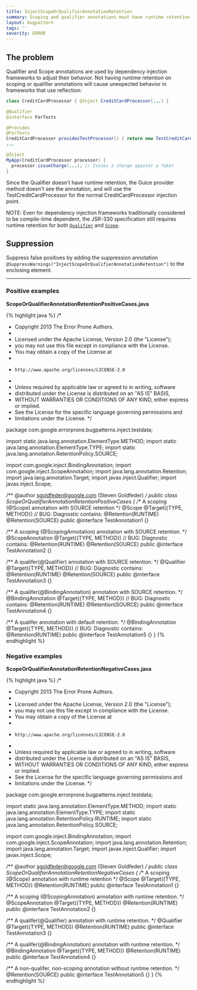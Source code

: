 ```yaml
---
title: InjectScopeOrQualifierAnnotationRetention
summary: Scoping and qualifier annotations must have runtime retention.
layout: bugpattern
tags: ''
severity: ERROR
---
```


<!--
*** AUTO-GENERATED, DO NOT MODIFY ***
To make changes, edit the @BugPattern annotation or the explanation in docs/bugpattern.
-->


## The problem
Qualifier and Scope annotations are used by dependency injection frameworks to
adjust their behavior. Not having runtime retention on scoping or qualifier
annotations will cause unexpected behavior in frameworks that use reflection:

```java
class CreditCardProcessor { @Inject CreditCardProcessor(...) }

@Qualifier
@interface ForTests

@Provides
@ForTests
CreditCardProcessor providesTestProcessor() { return new TestCreditCardProcessor(...) }
...

@Inject
MyApp(CreditCardProcessor processor) {
  processor.issueCharge(...); // Issues a charge against a fake!
}
```

Since the Qualifier doesn't have runtime retention, the Guice provider method
doesn't see the annotation, and will use the TestCreditCardProcessor for the
normal CreditCardProcessor injection point.

NOTE: Even for dependency injection frameworks traditionally considered to be
compile-time dependent, the JSR-330 specification still requires runtime
retention for both [`Qualifier`] and [`Scope`].

[`Qualifier`]: http://docs.oracle.com/javaee/6/api/javax/inject/Qualifier.html
[`Scope`]: http://docs.oracle.com/javaee/6/api/javax/inject/Scope.html

## Suppression
Suppress false positives by adding the suppression annotation `@SuppressWarnings("InjectScopeOrQualifierAnnotationRetention")` to the enclosing element.


----------

### Positive examples
__ScopeOrQualifierAnnotationRetentionPositiveCases.java__

{% highlight java %}
/*
 * Copyright 2013 The Error Prone Authors.
 *
 * Licensed under the Apache License, Version 2.0 (the "License");
 * you may not use this file except in compliance with the License.
 * You may obtain a copy of the License at
 *
 *     http://www.apache.org/licenses/LICENSE-2.0
 *
 * Unless required by applicable law or agreed to in writing, software
 * distributed under the License is distributed on an "AS IS" BASIS,
 * WITHOUT WARRANTIES OR CONDITIONS OF ANY KIND, either express or implied.
 * See the License for the specific language governing permissions and
 * limitations under the License.
 */

package com.google.errorprone.bugpatterns.inject.testdata;

import static java.lang.annotation.ElementType.METHOD;
import static java.lang.annotation.ElementType.TYPE;
import static java.lang.annotation.RetentionPolicy.SOURCE;

import com.google.inject.BindingAnnotation;
import com.google.inject.ScopeAnnotation;
import java.lang.annotation.Retention;
import java.lang.annotation.Target;
import javax.inject.Qualifier;
import javax.inject.Scope;

/** @author sgoldfeder@google.com (Steven Goldfeder) */
public class ScopeOrQualifierAnnotationRetentionPositiveCases {
  /** A scoping (@Scope) annotation with SOURCE retention */
  @Scope
  @Target({TYPE, METHOD})
  // BUG: Diagnostic contains: @Retention(RUNTIME)
  @Retention(SOURCE)
  public @interface TestAnnotation1 {}

  /** A scoping (@ScopingAnnotation) annotation with SOURCE retention. */
  @ScopeAnnotation
  @Target({TYPE, METHOD})
  // BUG: Diagnostic contains: @Retention(RUNTIME)
  @Retention(SOURCE)
  public @interface TestAnnotation2 {}

  /** A qualifer(@Qualifier) annotation with SOURCE retention. */
  @Qualifier
  @Target({TYPE, METHOD})
  // BUG: Diagnostic contains: @Retention(RUNTIME)
  @Retention(SOURCE)
  public @interface TestAnnotation3 {}

  /** A qualifer(@BindingAnnotation) annotation with SOURCE retention. */
  @BindingAnnotation
  @Target({TYPE, METHOD})
  // BUG: Diagnostic contains: @Retention(RUNTIME)
  @Retention(SOURCE)
  public @interface TestAnnotation4 {}

  /** A qualifer annotation with default retention. */
  @BindingAnnotation
  @Target({TYPE, METHOD})
  // BUG: Diagnostic contains: @Retention(RUNTIME)
  public @interface TestAnnotation5 {}
}
{% endhighlight %}

### Negative examples
__ScopeOrQualifierAnnotationRetentionNegativeCases.java__

{% highlight java %}
/*
 * Copyright 2013 The Error Prone Authors.
 *
 * Licensed under the Apache License, Version 2.0 (the "License");
 * you may not use this file except in compliance with the License.
 * You may obtain a copy of the License at
 *
 *     http://www.apache.org/licenses/LICENSE-2.0
 *
 * Unless required by applicable law or agreed to in writing, software
 * distributed under the License is distributed on an "AS IS" BASIS,
 * WITHOUT WARRANTIES OR CONDITIONS OF ANY KIND, either express or implied.
 * See the License for the specific language governing permissions and
 * limitations under the License.
 */

package com.google.errorprone.bugpatterns.inject.testdata;

import static java.lang.annotation.ElementType.METHOD;
import static java.lang.annotation.ElementType.TYPE;
import static java.lang.annotation.RetentionPolicy.RUNTIME;
import static java.lang.annotation.RetentionPolicy.SOURCE;

import com.google.inject.BindingAnnotation;
import com.google.inject.ScopeAnnotation;
import java.lang.annotation.Retention;
import java.lang.annotation.Target;
import javax.inject.Qualifier;
import javax.inject.Scope;

/** @author sgoldfeder@google.com (Steven Goldfeder) */
public class ScopeOrQualifierAnnotationRetentionNegativeCases {
  /** A scoping (@Scope) annotation with runtime retention */
  @Scope
  @Target({TYPE, METHOD})
  @Retention(RUNTIME)
  public @interface TestAnnotation1 {}

  /** A scoping (@ScopingAnnotation) annotation with runtime retention. */
  @ScopeAnnotation
  @Target({TYPE, METHOD})
  @Retention(RUNTIME)
  public @interface TestAnnotation2 {}

  /** A qualifer(@Qualifier) annotation with runtime retention. */
  @Qualifier
  @Target({TYPE, METHOD})
  @Retention(RUNTIME)
  public @interface TestAnnotation3 {}

  /** A qualifer(@BindingAnnotation) annotation with runtime retention. */
  @BindingAnnotation
  @Target({TYPE, METHOD})
  @Retention(RUNTIME)
  public @interface TestAnnotation4 {}

  /** A non-qualifer, non-scoping annotation without runtime retention. */
  @Retention(SOURCE)
  public @interface TestAnnotation5 {}
}
{% endhighlight %}

